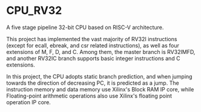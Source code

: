 # CPU_RV32

A five stage pipeline 32-bit CPU based on RISC-V architecture.

This project has implemented the vast majority of RV32I instructions (except for ecall, ebreak, and csr related instructions), as well as four extensions of M, F, D, and C. Among them, the master branch is RV32IMFD, and another RV32IC branch supports basic integer instructions and C extensions.

In this project, the CPU adopts static branch prediction, and when jumping towards the direction of decreasing PC, it is predicted as a jump. The instruction memory and data memory use Xilinx's Block RAM IP core, while Floating-point arithmetic operations also use Xilinx's floating point operation IP core.
